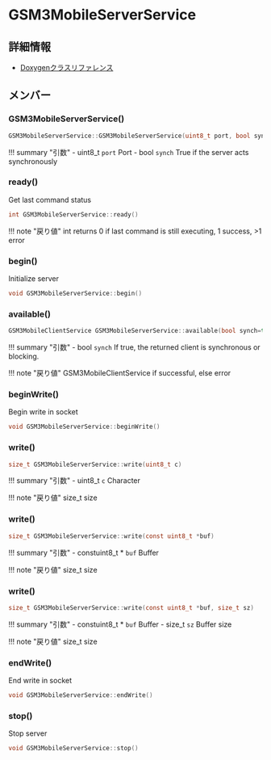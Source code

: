 # GSM3MobileServerService



## 詳細情報

- [Doxygenクラスリファレンス](https://lang-ship.com/reference/Arduino/latest/class_g_s_m3_mobile_server_service.html)

## メンバー

### GSM3MobileServerService()



```c
GSM3MobileServerService::GSM3MobileServerService(uint8_t port, bool synch=true)
```

!!! summary "引数"
	- uint8_t `port` Port 
	- bool `synch` True if the server acts synchronously 



### ready()


Get last command status 

```c
int GSM3MobileServerService::ready()
```

!!! note "戻り値"
	int returns 0 if last command is still executing, 1 success, >1 error 



### begin()


Initialize server 
```c
void GSM3MobileServerService::begin()
```



### available()



```c
GSM3MobileClientService GSM3MobileServerService::available(bool synch=true)
```

!!! summary "引数"
	- bool `synch` If true, the returned client is synchronous or blocking. 

!!! note "戻り値"
	GSM3MobileClientService  if successful, else error 



### beginWrite()


Begin write in socket 
```c
void GSM3MobileServerService::beginWrite()
```



### write()



```c
size_t GSM3MobileServerService::write(uint8_t c)
```

!!! summary "引数"
	- uint8_t `c` Character 

!!! note "戻り値"
	size_t size 



### write()



```c
size_t GSM3MobileServerService::write(const uint8_t *buf)
```

!!! summary "引数"
	- constuint8_t * `buf` Buffer 

!!! note "戻り値"
	size_t size 



### write()



```c
size_t GSM3MobileServerService::write(const uint8_t *buf, size_t sz)
```

!!! summary "引数"
	- constuint8_t * `buf` Buffer
	- size_t `sz` Buffer size 

!!! note "戻り値"
	size_t size 



### endWrite()


End write in socket 
```c
void GSM3MobileServerService::endWrite()
```



### stop()


Stop server 
```c
void GSM3MobileServerService::stop()
```



